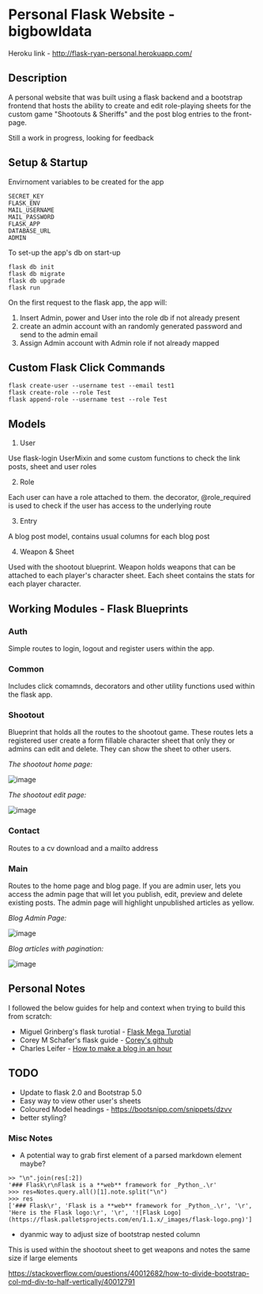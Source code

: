 # Personal Flask Website - bigbowldata

Heroku link - http://flask-ryan-personal.herokuapp.com/

## Description

A personal website that was built using a flask backend and a bootstrap frontend that hosts the ability to create and edit role-playing sheets for the custom game "Shootouts & Sheriffs" and the post blog entries to the front-page. 

Still a work in progress, looking for feedback

## Setup & Startup

Envirnoment variables to be created for the app

```Required Variables
SECRET_KEY
FLASK_ENV
MAIL_USERNAME
MAIL_PASSWORD
FLASK_APP
DATABASE_URL
ADMIN
```

To set-up the app's db on start-up

``` Create and start flask
flask db init
flask db migrate
flask db upgrade
flask run
```

On the first request to the flask app, the app will:

1. Insert Admin, power and User into the role db if not already present
2. create an admin account with an randomly generated password and send to the admin email
3. Assign Admin account with Admin role if not already mapped

## Custom Flask Click Commands

```
flask create-user --username test --email test1
flask create-role --role Test
flask append-role --username test --role Test
```

## Models

1. User

Use flask-login UserMixin and some custom functions to check the link posts, sheet and user roles

2. Role

Each user can have a role attached to them. the decorator, @role_required is used to check if the user has access to the underlying route

3. Entry

A blog post model, contains usual columns for each blog post

4. Weapon & Sheet

Used with the shootout blueprint. Weapon holds weapons that can be attached to each player's character sheet. Each sheet contains the stats for each player character.

## Working Modules - Flask Blueprints

### Auth

Simple routes to login, logout and register users within the app.

### Common

Includes click comamnds, decorators and other utility functions used within the flask app.

### Shootout

Blueprint that holds all the routes to the shootout game. These routes lets a registered user create a form fillable character sheet that only they or admins can edit and delete. They can show the sheet to other users.

*The shootout home page:*

![image](https://user-images.githubusercontent.com/32989131/120724516-e7b90680-c4cb-11eb-8b02-e7b1bf1587cb.png)

*The shootout edit page:*

![image](https://user-images.githubusercontent.com/32989131/120724648-251d9400-c4cc-11eb-9d05-f11070a67c3f.png)

### Contact

Routes to a cv download and a mailto address

### Main

Routes to the home page and blog page. If you are admin user, lets you access the admin page that will let you publish, edit, preview and delete existing posts. The admin page will highlight unpublished articles as yellow.

*Blog Admin Page:*

![image](https://user-images.githubusercontent.com/32989131/120724099-08349100-c4cb-11eb-99cc-9f4a11c236cb.png)

*Blog articles with pagination:*

![image](https://user-images.githubusercontent.com/32989131/120724742-55653280-c4cc-11eb-9249-2e6c02f94317.png)

## Personal Notes

I followed the below guides for help and context when trying to build this from scratch:
- Miguel Grinberg's flask turotial - [Flask Mega Turotial](https://blog.miguelgrinberg.com/post/the-flask-mega-tutorial-part-i-hello-world)
- Corey M Schafer's flask guide - [Corey's github](https://github.com/CoreyMSchafer/code_snippets/tree/master/Python/Flask_Blog)
- Charles Leifer - [How to make a blog in an hour](https://charlesleifer.com/blog/how-to-make-a-flask-blog-in-one-hour-or-less/)

## TODO

- Update to flask 2.0 and Bootstrap 5.0
- Easy way to view other user's sheets
- Coloured Model headings - https://bootsnipp.com/snippets/dzvv
- better styling?


### Misc Notes

- A potential way to grab first element of a parsed markdown element maybe?
```
>> "\n".join(res[:2])
'### Flask\r\nFlask is a **web** framework for _Python_.\r'
>>> res=Notes.query.all()[1].note.split("\n")
>>> res
['### Flask\r', 'Flask is a **web** framework for _Python_.\r', '\r', 'Here is the Flask logo:\r', '\r', '![Flask Logo](https://flask.palletsprojects.com/en/1.1.x/_images/flask-logo.png)']
```

- dyanmic way to adjust size of bootstrap nested column

This is used within the shootout sheet to get weapons and notes the same size if large elements

https://stackoverflow.com/questions/40012682/how-to-divide-bootstrap-col-md-div-to-half-vertically/40012791
